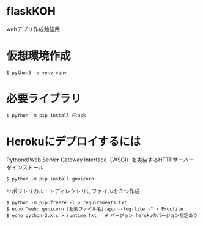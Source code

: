 # flaskKOH
webアプリ作成勉強用

# 仮想環境作成
```
$ python3 -m venv venv
```

# 必要ライブラリ
```
$ python -m pip install Flask
```

# Herokuにデプロイするには
PythonのWeb Server Gateway Interface（WSGI）を実装するHTTPサーバーをインストール
```
$ python -m pip install gunicorn
```
リポジトリのルートディレクトリにファイルを３つ作成
```
$ python -m pip freeze -l > requirements.txt
$ echo "web: gunicorn [起動ファイル名]:app --log-file -" > Procfile
$ echo python-3.x.x > runtime.txt   # バージョン herokuのバージョン指定あり
```

